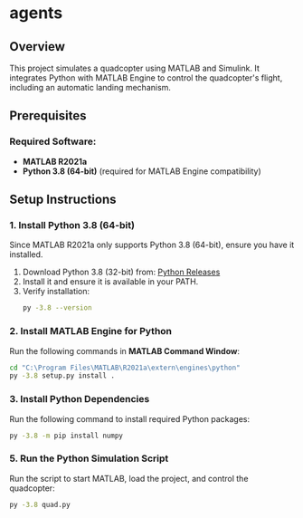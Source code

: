 # agents

## Overview
This project simulates a quadcopter using MATLAB and Simulink. It integrates Python with MATLAB Engine to control the quadcopter's flight, including an automatic landing mechanism.

## Prerequisites
### Required Software:
- **MATLAB R2021a** 
- **Python 3.8 (64-bit)** (required for MATLAB Engine compatibility)

## Setup Instructions

### 1. Install Python 3.8 (64-bit)
Since MATLAB R2021a only supports Python 3.8 (64-bit), ensure you have it installed.

1. Download Python 3.8 (32-bit) from: [Python Releases](https://www.python.org/downloads/release/python-380/)
2. Install it and ensure it is available in your PATH.
3. Verify installation:
   ```sh
   py -3.8 --version
   ```

### 2. Install MATLAB Engine for Python

Run the following commands in **MATLAB Command Window**:

```sh
cd "C:\Program Files\MATLAB\R2021a\extern\engines\python"
py -3.8 setup.py install .
```

### 3. Install Python Dependencies
Run the following command to install required Python packages:
```sh
py -3.8 -m pip install numpy
```


### 5. Run the Python Simulation Script
Run the script to start MATLAB, load the project, and control the quadcopter:
```sh
py -3.8 quad.py
```
